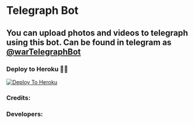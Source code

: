 # Telegraph Bot

## You can upload photos and videos to telegraph using this bot. Can be found in telegram as [@warTelegraphBot](https://t.me/WarTelegraphBot)

### Deploy to Heroku 🏃‍♂

[![Deploy To Heroku](https://www.herokucdn.com/deploy/button.svg)](https://heroku.com/deploy?template=https://github.com/War-Legend/Telegraph)

### Credits:





### Developers:


